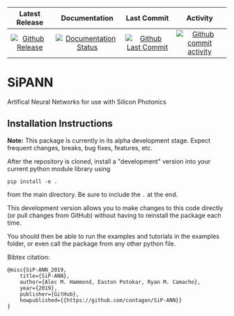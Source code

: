 | Latest Release | Documentation | Last Commit | Activity |
| :-----: | :----: | :----: | :------: |
| [![Github Release][release_shield]][github_release] | [![Documentation Status][doc_shield]][doc] | [![Github Last Commit][last_commit_shield]][github_last_commit] | [![Github commit activity][activity_shield]][github_activity]

[release_shield]: https://img.shields.io/github/release/contagon/SiPANN.svg
[doc_shield]: https://readthedocs.org/projects/sipann/badge/?version=latest
[last_commit_shield]: https://img.shields.io/github/last-commit/contagon/SiPANN.svg
[activity_shield]: https://img.shields.io/github/commit-activity/y/contagon/SiPANN.svg

[github_release]: https://github.com/contagon/SiPANN/releases/latest
[doc]: https://sipann.readthedocs.io/en/latest/?badge=latest
[github_last_commit]: https://github.com/contagon/SiPANN/commits/master
[github_activity]: https://github.com/contagon/SiPANN/graphs/commit-activity

# SiPANN
Artifical Neural Networks for use with Silicon Photonics

## Installation Instructions

**Note:** This package is currently in its alpha development stage. Expect frequent changes, breaks, bug fixes, features, etc.

After the repository is cloned, install a "development" version into your current python module library using

```pip install -e .```


from the main directory. Be sure to include the `.` at the end.

This development version allows you to make changes to this code directly (or pull changes from GitHub) without having to reinstall the package each time.

You should then be able to run the examples and tutorials in the examples folder, or even call the package from any other python file.

Bibtex citation:

```
@misc{SiP-ANN_2019,
	title={SiP-ANN},
	author={Alec M. Hammond, Easton Potokar, Ryan M. Camacho},
	year={2019},
	publisher={GitHub},
	howpublished={{https://github.com/contagon/SiP-ANN}}
}
```


